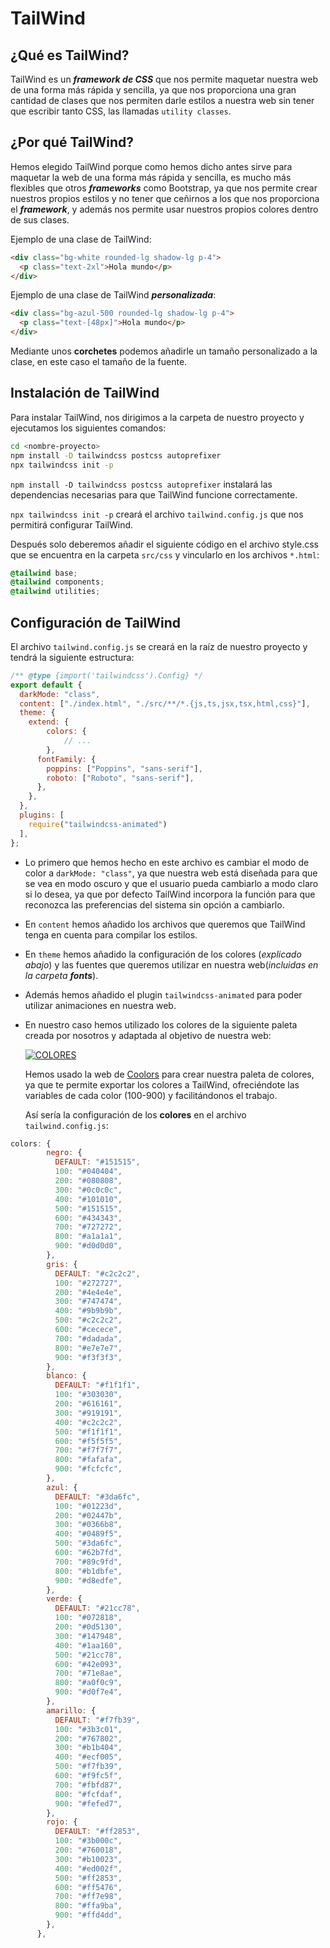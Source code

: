 # TailWind

## ¿Qué es TailWind?

TailWind es un _**framework de CSS**_ que nos permite maquetar nuestra web de una forma más rápida y sencilla, ya que nos proporciona una gran cantidad de clases que nos permiten darle estilos a nuestra web sin tener que escribir tanto CSS, las llamadas `utility classes`.

## ¿Por qué TailWind?

Hemos elegido TailWind porque como hemos dicho antes sirve para maquetar la web de una forma más rápida y sencilla, es mucho más flexibles que otros **_frameworks_** como Bootstrap, ya que nos permite crear nuestros propios estilos y no tener que ceñirnos a los que nos proporciona el **_framework_**, y además nos permite usar nuestros propios colores dentro de sus clases.

Ejemplo de una clase de TailWind:

```HTML
<div class="bg-white rounded-lg shadow-lg p-4">
  <p class="text-2xl">Hola mundo</p>
</div>
```

Ejemplo de una clase de TailWind _**personalizada**_:
```HTML
<div class="bg-azul-500 rounded-lg shadow-lg p-4">
  <p class="text-[48px]">Hola mundo</p>
</div>
```
Mediante unos **corchetes** podemos añadirle un tamaño personalizado a la clase, en este caso el tamaño de la fuente.

## Instalación de TailWind

Para instalar TailWind, nos dirigimos a la carpeta de nuestro proyecto y ejecutamos los siguientes comandos:

```bash
cd <nombre-proyecto>
npm install -D tailwindcss postcss autoprefixer
npx tailwindcss init -p
```

`npm install -D tailwindcss postcss autoprefixer` instalará las dependencias necesarias para que TailWind funcione correctamente.

`npx tailwindcss init -p` creará el archivo `tailwind.config.js` que nos permitirá configurar TailWind.

Después solo deberemos añadir el siguiente código en el archivo style.css que se encuentra en la carpeta `src/css` y vincularlo en los archivos `*.html`:

```css title="style.css"
@tailwind base;
@tailwind components;
@tailwind utilities;
```

## Configuración de TailWind

El archivo `tailwind.config.js` se creará en la raíz de nuestro proyecto y tendrá la siguiente estructura:

```js title="tailwind.config.js"
/** @type {import('tailwindcss').Config} */
export default {
  darkMode: "class",
  content: ["./index.html", "./src/**/*.{js,ts,jsx,tsx,html,css}"],
  theme: {
    extend: {
        colors: {
            // ...
        },
      fontFamily: {
        poppins: ["Poppins", "sans-serif"],
        roboto: ["Roboto", "sans-serif"],
      },
    },
  },
  plugins: [
    require("tailwindcss-animated")
  ],
};

```

- Lo primero que hemos hecho en este archivo es cambiar el modo de color a `darkMode: "class"`, ya que nuestra web está diseñada para que se vea en modo oscuro y que el usuario pueda cambiarlo a modo claro si lo desea, ya que por defecto TailWind incorpora la función para que reconozca las preferencias del sistema sin opción a cambiarlo.
- En `content` hemos añadido los archivos que queremos que TailWind tenga en cuenta para compilar los estilos.
- En `theme` hemos añadido la configuración de los colores (_explicado abajo_) y las fuentes que queremos utilizar en nuestra web(_incluidas en la carpeta **fonts**_).
- Además hemos añadido el plugin `tailwindcss-animated` para poder utilizar animaciones en nuestra web.
- En nuestro caso hemos utilizado los colores de la siguiente paleta creada por nosotros y adaptada al objetivo de nuestra web:
  
    [![COLORES](https://img.shields.io/badge/colores-%234285F4.svg?style=for-the-badge)](https://coolors.co/151515-c2c2c2-f1f1f1-3da6fc-21cc78-f7fb39-ff2853)

    Hemos usado la web de [Coolors](https://coolors.co/) para crear nuestra paleta de colores, ya que te permite exportar los colores a TailWind, ofreciéndote las variables de cada color (100-900) y facilitándonos el trabajo.

    Así sería la configuración de los **colores** en el archivo `tailwind.config.js`:
  
```js title="tailwind.config.js"
colors: {
        negro: {
          DEFAULT: "#151515",
          100: "#040404",
          200: "#080808",
          300: "#0c0c0c",
          400: "#101010",
          500: "#151515",
          600: "#434343",
          700: "#727272",
          800: "#a1a1a1",
          900: "#d0d0d0",
        },
        gris: {
          DEFAULT: "#c2c2c2",
          100: "#272727",
          200: "#4e4e4e",
          300: "#747474",
          400: "#9b9b9b",
          500: "#c2c2c2",
          600: "#cecece",
          700: "#dadada",
          800: "#e7e7e7",
          900: "#f3f3f3",
        },
        blanco: {
          DEFAULT: "#f1f1f1",
          100: "#303030",
          200: "#616161",
          300: "#919191",
          400: "#c2c2c2",
          500: "#f1f1f1",
          600: "#f5f5f5",
          700: "#f7f7f7",
          800: "#fafafa",
          900: "#fcfcfc",
        },
        azul: {
          DEFAULT: "#3da6fc",
          100: "#01223d",
          200: "#02447b",
          300: "#0366b8",
          400: "#0489f5",
          500: "#3da6fc",
          600: "#62b7fd",
          700: "#89c9fd",
          800: "#b1dbfe",
          900: "#d8edfe",
        },
        verde: {
          DEFAULT: "#21cc78",
          100: "#072818",
          200: "#0d5130",
          300: "#147948",
          400: "#1aa160",
          500: "#21cc78",
          600: "#42e093",
          700: "#71e8ae",
          800: "#a0f0c9",
          900: "#d0f7e4",
        },
        amarillo: {
          DEFAULT: "#f7fb39",
          100: "#3b3c01",
          200: "#767802",
          300: "#b1b404",
          400: "#ecf005",
          500: "#f7fb39",
          600: "#f9fc5f",
          700: "#fbfd87",
          800: "#fcfdaf",
          900: "#fefed7",
        },
        rojo: {
          DEFAULT: "#ff2853",
          100: "#3b000c",
          200: "#760018",
          300: "#b10023",
          400: "#ed002f",
          500: "#ff2853",
          600: "#ff5476",
          700: "#ff7e98",
          800: "#ffa9ba",
          900: "#ffd4dd",
        },
      },
```

